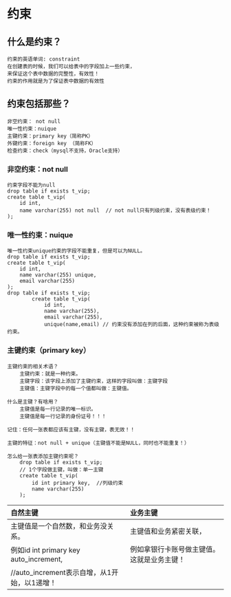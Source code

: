 # 约束
## 什么是约束？
	约束的英语单词: constraint
	在创建表的时候，我们可以给表中的字段加上一些约束，
	来保证这个表中数据的完整性，有效性！
	约束的作用就是为了保证表中数据的有效性
## 约束包括那些？
	非空约束： not null 
	唯一性约束：nuique
	主键约束：primary key（简称PK）
	外键约束：foreign key （简称FK）
	检查约束：check（mysql不支持，Oracle支持）
### 非空约束：not null
	约束字段不能为null
	drop table if exists t_vip;
	create table t_vip(
		id int,
		name varchar(255) not null  // not null只有列级约束，没有表级约束！
	);
### 唯一性约束：nuique
	唯一性约束unique约束的字段不能重复，但是可以为NULL。
	drop table if exists t_vip;
	create table t_vip(
		id int,
		name varchar(255) unique,
		email varchar(255)
	);
	drop table if exists t_vip;
			create table t_vip(
				id int,
				name varchar(255),
				email varchar(255),
				unique(name,email) // 约束没有添加在列的后面，这种约束被称为表级约束。
### 主键约束（primary key）
	主键约束的相关术语？
		主键约束：就是一种约束。
		主键字段：该字段上添加了主键约束，这样的字段叫做：主键字段
		主键值：主键字段中的每一个值都叫做：主键值。
	
	什么是主键？有啥用？
		主键值是每一行记录的唯一标识。
		主键值是每一行记录的身份证号！！！
	
	记住：任何一张表都应该有主键，没有主键，表无效！！

	主键的特征：not null + unique（主键值不能是NULL，同时也不能重复！）

	怎么给一张表添加主键约束呢？
		drop table if exists t_vip;
		// 1个字段做主键，叫做：单一主键
		create table t_vip(
			id int primary key,  //列级约束
			name varchar(255)
		);
|自然主键|业务主键|
|:----|:----|
|主键值是一个自然数，和业务没关系。|主键值和业务紧密关联，
例如id int primary key auto_increment, | 例如拿银行卡账号做主键值。这就是业务主键！|
| //auto_increment表示自增，从1开始，以1递增！||

